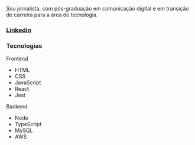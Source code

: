 
Sou jornalista, com pós-graduação em comunicação digital e em transição de carreira para a área de tecnologia.
### [Linkedin](https://www.linkedin.com/in/clarice-passos-a0637310a/)

### Tecnologias 
Frontend

- HTML
- CSS
- JavaScript
- React
- Jest

Backend

- Node
- TypeScript
- MySQL
- AWS

<!--
**claricepassos/claricepassos** is a ✨ _special_ ✨ repository because its `README.md` (this file) appears on your GitHub profile.

Here are some ideas to get you started:

- 🔭 I’m currently working on ...
- 🌱 I’m currently learning ...
- 👯 I’m looking to collaborate on ...
- 🤔 I’m looking for help with ...
- 💬 Ask me about ...
- 📫 How to reach me: ...
- 😄 Pronouns: ...
- ⚡ Fun fact: ...
-->
